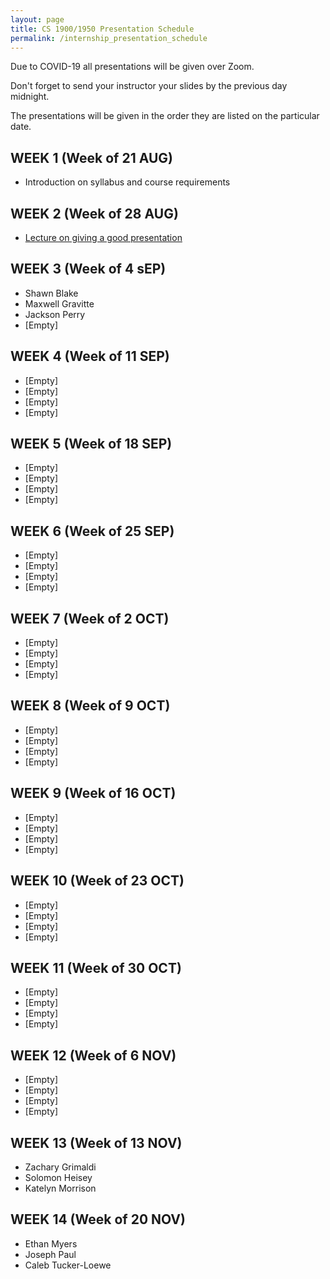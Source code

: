 ```yaml
---
layout: page
title: CS 1900/1950 Presentation Schedule
permalink: /internship_presentation_schedule
---
```


Due to COVID-19 all presentations will be given over Zoom.

Don't forget to send your instructor your slides by the previous day midnight.

The presentations will be given in the order they are listed on the particular date.

## WEEK 1 (Week of 21 AUG)

* Introduction on syllabus and course requirements
  
## WEEK 2 (Week of 28 AUG)

* [Lecture on giving a good presentation]({{site.baseurl}}/lectures/lecture-on-presentations-internship.pdf)

## WEEK 3 (Week of 4 sEP)
  
* Shawn Blake
* Maxwell Gravitte
* Jackson Perry
* [Empty]

## WEEK 4 (Week of 11 SEP)

* [Empty]
* [Empty]
* [Empty]
* [Empty]

## WEEK 5 (Week of 18 SEP)

* [Empty]
* [Empty]
* [Empty]
* [Empty]

## WEEK 6 (Week of 25 SEP)

* [Empty]
* [Empty]
* [Empty]
* [Empty]

## WEEK 7 (Week of 2 OCT)

* [Empty]
* [Empty]
* [Empty]
* [Empty]

## WEEK 8 (Week of 9 OCT)

* [Empty]
* [Empty]
* [Empty]
* [Empty]

## WEEK 9 (Week of 16 OCT)

* [Empty]
* [Empty]
* [Empty]
* [Empty]

## WEEK 10 (Week of 23 OCT)

* [Empty]
* [Empty]
* [Empty]
* [Empty]

## WEEK 11 (Week of 30 OCT)

* [Empty]
* [Empty]
* [Empty]
* [Empty]

## WEEK 12 (Week of 6 NOV)

* [Empty]
* [Empty]
* [Empty]
* [Empty]

## WEEK 13 (Week of 13 NOV)

* Zachary Grimaldi
* Solomon Heisey
* Katelyn Morrison

## WEEK 14 (Week of 20 NOV)

* Ethan Myers
* Joseph Paul
* Caleb Tucker-Loewe
